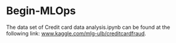 # Begin-MLOps

The data set of Credit card data analysis.ipynb can be found at the following link: www.kaggle.com/mlg-ulb/creditcardfraud.
